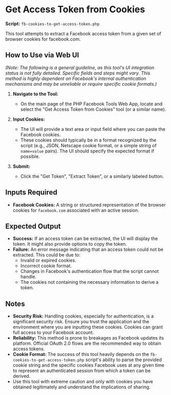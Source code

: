 # Get Access Token from Cookies

**Script:** `fb-cookies-to-get-access-token.php`

This tool attempts to extract a Facebook access token from a given set of browser cookies for
facebook.com.

## How to Use via Web UI

_(Note: The following is a general guideline, as this tool's UI integration status is not fully
detailed. Specific fields and steps might vary. This method is highly dependent on Facebook's
internal authentication mechanisms and may be unreliable or require specific cookie formats.)_

1.  **Navigate to the Tool:**
    - On the main page of the PHP Facebook Tools Web App, locate and select the "Get Access Token
      from Cookies" tool (or a similar name).

2.  **Input Cookies:**
    - The UI will provide a text area or input field where you can paste the Facebook cookies.
    - These cookies should typically be in a format recognized by the script (e.g., JSON, Netscape
      cookie format, or a simple string of `name=value` pairs). The UI should specify the expected
      format if possible.

3.  **Submit:**
    - Click the "Get Token", "Extract Token", or a similarly labeled button.

## Inputs Required

- **Facebook Cookies:** A string or structured representation of the browser cookies for
  `facebook.com` associated with an active session.

## Expected Output

- **Success:** If an access token can be extracted, the UI will display the token. It might also
  provide options to copy the token.
- **Failure:** An error message indicating that an access token could not be extracted. This could
  be due to:
  - Invalid or expired cookies.
  - Incorrect cookie format.
  - Changes in Facebook's authentication flow that the script cannot handle.
  - The cookies not containing the necessary information to derive a token.

## Notes

- **Security Risk:** Handling cookies, especially for authentication, is a significant security
  risk. Ensure you trust the application and the environment where you are inputting these cookies.
  Cookies can grant full access to your Facebook account.
- **Reliability:** This method is prone to breakages as Facebook updates its platform. Official
  OAuth 2.0 flows are the recommended way to obtain access tokens.
- **Cookie Format:** The success of this tool heavily depends on the
  `fb-cookies-to-get-access-token.php` script's ability to parse the provided cookie string and the
  specific cookies Facebook uses at any given time to represent an authenticated session from which
  a token can be derived.
- Use this tool with extreme caution and only with cookies you have obtained legitimately and
  understand the implications of sharing.
